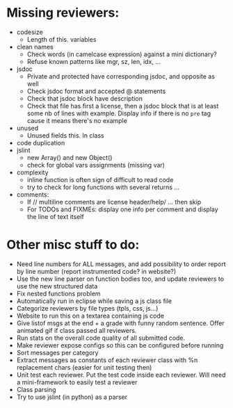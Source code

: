 Missing reviewers:
==================

- codesize
	- Length of this. variables
- clean names
	- Check words (in camelcase expression) against a mini dictionary?
	- Refuse known patterns like mgr, sz, len, idx, ...
- jsdoc
	- Private and protected have corresponding jsdoc, and opposite as well
	- Check jsdoc format and accepted @ statements
	- Check that jsdoc block have description
	- Check that file has first a license, then a jsdoc block that is at least some nb of lines with example. Display info if there is no `pre` tag cause it means there's no example
- unused
	- Unused fields this. In class
- code duplication
- jslint
	- new Array() and new Object()
	- check for global vars assignments (missing var)
- complexity
	- inline function is often sign of difficult to read code
	- try to check for long functions with several returns ...
- comments:
	- If // multiline comments are license header/help/ ... then skip
	- For TODOs and FIXMEs: display one info per comment and display the line of text itself

Other misc stuff to do:
=======================

- Need line numbers for ALL messages, and add possibility to order report by line number (report instrumented code? in website?)
- Use the new line parser on function bodies too, and update reviewers to use the new structured data
- Fix nested functions problem
- Automatically run in eclipse while saving a js class file
- Categorize reviewers by file types (tpls, css, js...)
- Website to run this on a textarea containing js code
- Give listof msgs at the end + a grade with funny random sentence. Offer animated gif if class passed all reviewers.
- Run stats on the overall code quality of all submitted code.
- Make reviewer expose configs so this can be configured before running
- Sort messages per category
- Extract messages as constants of each reviewer class with %n replacement chars (easier for unit testing then)
- Unit test each reviewer. Put the test code inside each reviewer. Will need a mini-framework to easily test a reviewer
- Class parsing
- Try to use jslint (in python) as a parser